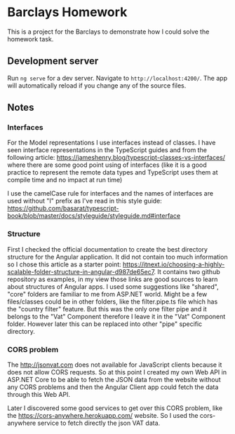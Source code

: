 # Barclays Homework

This is a project for the Barclays to demonstrate how I could solve the homework task. 

## Development server

Run `ng serve` for a dev server. Navigate to `http://localhost:4200/`. The app will automatically reload if you change any of the source files.

## Notes

### Interfaces
For the Model representations I use interfaces instead of classes. I have seen interface representations in the TypeScript guides and from the following article: https://jameshenry.blog/typescript-classes-vs-interfaces/ where there are some good point using of interfaces (like it is a good practice to represent the remote data types and TypeScript uses them at compile time and no impact at run time)

I use the camelCase rule for interfaces and the names of interfaces are used without "I" prefix as I've read in this style guide: https://github.com/basarat/typescript-book/blob/master/docs/styleguide/styleguide.md#interface

### Structure
First I checked the official documentation to create the best directory structure for the Angular application. It did not contain too much information so I chose this article as a starter point: https://itnext.io/choosing-a-highly-scalable-folder-structure-in-angular-d987de65ec7. It contains two github repository as examples, in my view those links are good sources to learn about structures of Angular apps. I used some suggestions like "shared", "core" folders are familiar to me from ASP.NET world. Might be a few files/classes could be in other folders, like the filter.pipe.ts file which has the "country filter" feature. But this was the only one filter pipe and it belongs to the "Vat" Component therefore I leave it in the "Vat" Component folder. However later this can be replaced into other "pipe" specific directory.


### CORS problem
The http://jsonvat.com does not available for JavaScript clients because it does not allow CORS requests. So at this point I created my own Web API in ASP.NET Core to be able to fetch the JSON data from the website without any CORS problems and then the Angular Client app could fetch the data through this Web API.

Later I discovered some good services to get over this CORS problem, like the https://cors-anywhere.herokuapp.com/ website. So I used the cors-anywhere service to fetch directly the json VAT data.